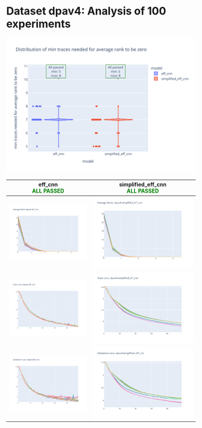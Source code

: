 # Dataset dpav4: Analysis of 100 experiments

![Distribution of min traces needed for average rank to be zero](../plots/dpav4/violin_no_es.svg)

|eff_cnn<br><span style='color:green'> **ALL PASSED** </span>|simplified_eff_cnn<br><span style='color:green'> **ALL PASSED** </span>|
|---|---|
|![Average Rank](../plots/dpav4/eff_cnn/no_es/average_rank.svg)|![Average Rank](../plots/dpav4/simplified_eff_cnn/no_es/average_rank.svg)|
|![Train Loss](../plots/dpav4/eff_cnn/no_es/train_loss.svg)|![Train Loss](../plots/dpav4/simplified_eff_cnn/no_es/train_loss.svg)|
|![Validation Loss](../plots/dpav4/eff_cnn/no_es/val_loss.svg)|![Validation Loss](../plots/dpav4/simplified_eff_cnn/no_es/val_loss.svg)|